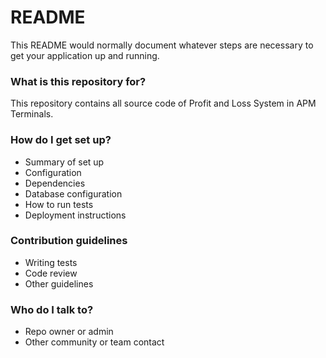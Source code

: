 # README #

This README would normally document whatever steps are necessary to get your application up and running.

### What is this repository for? ###

This repository contains all source code of Profit and Loss System in APM Terminals.

### How do I get set up? ###

* Summary of set up
* Configuration
* Dependencies
* Database configuration
* How to run tests
* Deployment instructions

### Contribution guidelines ###

* Writing tests
* Code review
* Other guidelines

### Who do I talk to? ###

* Repo owner or admin
* Other community or team contact